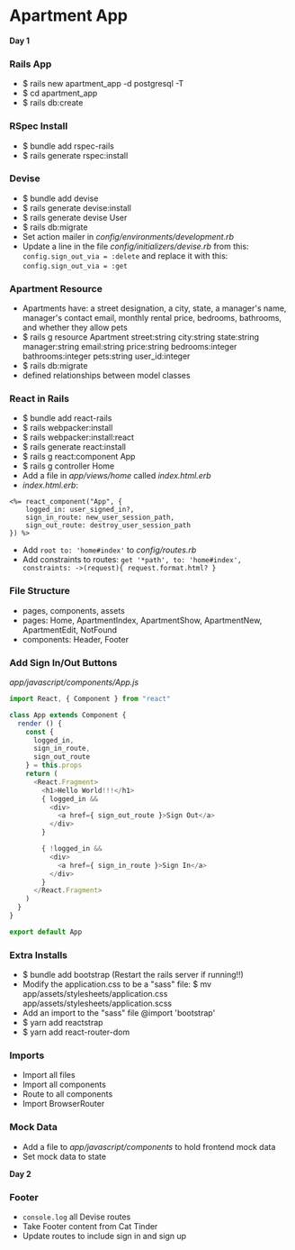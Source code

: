 # Apartment App

**Day 1**
### Rails App
- $ rails new apartment_app -d postgresql -T
- $ cd apartment_app
- $ rails db:create

### RSpec Install
- $ bundle add rspec-rails
- $ rails generate rspec:install

### Devise
- $ bundle add devise
- $ rails generate devise:install
- $ rails generate devise User
- $ rails db:migrate
- Set action mailer in *config/environments/development.rb*
- Update a line in the file *config/initializers/devise.rb* from this: `config.sign_out_via = :delete` and replace it with this: `config.sign_out_via = :get`

### Apartment Resource
- Apartments have: a street designation, a city, state, a manager's name, manager's contact email, monthly rental price, bedrooms, bathrooms, and whether they allow pets
- $ rails g resource Apartment street:string city:string state:string manager:string email:string price:string bedrooms:integer bathrooms:integer pets:string user_id:integer
- $ rails db:migrate
- defined relationships between model classes

### React in Rails
- $ bundle add react-rails
- $ rails webpacker:install
- $ rails webpacker:install:react
- $ rails generate react:install
- $ rails g react:component App
- $ rails g controller Home
- Add a file in *app/views/home* called *index.html.erb*
- *index.html.erb*:
```
<%= react_component("App", {
    logged_in: user_signed_in?,
    sign_in_route: new_user_session_path,
    sign_out_route: destroy_user_session_path
}) %>
```
- Add `root to: 'home#index'` to *config/routes.rb*
- Add constraints to routes: `get '*path', to: 'home#index', constraints: ->(request){ request.format.html? }`

### File Structure
- pages, components, assets
- pages: Home, ApartmentIndex, ApartmentShow, ApartmentNew, ApartmentEdit, NotFound
- components: Header, Footer

### Add Sign In/Out Buttons
*app/javascript/components/App.js*
```javascript
import React, { Component } from "react"

class App extends Component {
  render () {
    const {
      logged_in,
      sign_in_route,
      sign_out_route
    } = this.props
    return (
      <React.Fragment>
        <h1>Hello World!!!</h1>
        { logged_in &&
          <div>
            <a href={ sign_out_route }>Sign Out</a>
          </div>
        }

        { !logged_in &&
          <div>
            <a href={ sign_in_route }>Sign In</a>
          </div>
        }
      </React.Fragment>
    )
  }
}

export default App
```

### Extra Installs
- $ bundle add bootstrap (Restart the rails server if running!!)
- Modify the application.css to be a "sass" file: $ mv app/assets/stylesheets/application.css app/assets/stylesheets/application.scss
- Add an import to the "sass" file @import 'bootstrap'
- $ yarn add reactstrap
- $ yarn add react-router-dom

### Imports
- Import all files
- Import all components
- Route to all components
- Import BrowserRouter

### Mock Data
- Add a file to *app/javascript/components* to hold frontend mock data
- Set mock data to state

**Day 2**
### Footer
- `console.log` all Devise routes
- Take Footer content from Cat Tinder
- Update routes to include sign in and sign up
